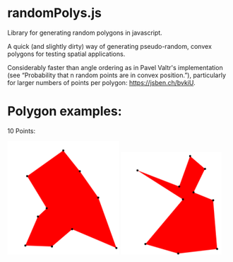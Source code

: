 # randomPolys.js
Library for generating random polygons in javascript. 

A quick (and slightly dirty) way of generating pseudo-random, convex polygons for testing spatial applications.

Considerably faster than angle ordering as in Pavel Valtr's implementation (see “Probability that n random points are in convex position.”), particularly for larger numbers of points per polygon: https://jsben.ch/bvkiU.

# Polygon examples:
10 Points: 

![picture](src/img/10_pts_2.PNG)      ![picture](src/img/10_pts.PNG)
